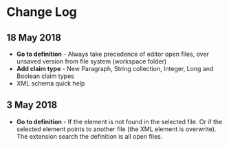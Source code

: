 # Change Log

## 18 May 2018
- **Go to definition** - Always take precedence of editor open files, over unsaved version from file system (workspace folder)
- **Add claim type** - New Paragraph, String collection, Integer, Long and Boolean claim types 
- XML schema quick help

## 3 May 2018
- **Go to definition** - If the element is not found in the selected file. Or if the selected element points to another file (the XML element is overwrite). The extension search the definition is all open files. 